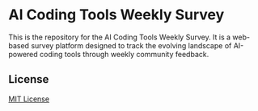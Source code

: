 # AI Coding Tools Weekly Survey

This is the repository for the AI Coding Tools Weekly Survey. It is a web-based survey platform designed to track the evolving landscape of AI-powered coding tools through weekly community feedback.

## License

[MIT License](LICENSE)
